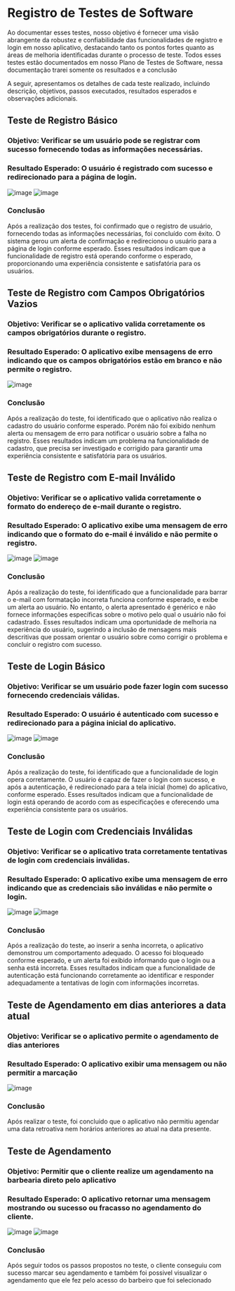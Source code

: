 # Registro de Testes de Software

Ao documentar esses testes, nosso objetivo é fornecer uma visão abrangente da robustez e confiabilidade das funcionalidades de registro e login em nosso aplicativo, destacando tanto os pontos fortes quanto as áreas de melhoria identificadas durante o processo de teste.
Todos esses testes estão documentados em nosso Plano de Testes de Software, nessa documentação trarei somente os resultados e a conclusão

A seguir, apresentamos os detalhes de cada teste realizado, incluindo descrição, objetivos, passos executados, resultados esperados e observações adicionais.


## Teste de Registro Básico
### Objetivo: Verificar se um usuário pode se registrar com sucesso fornecendo todas as informações necessárias.
### Resultado Esperado: O usuário é registrado com sucesso e redirecionado para a página de login.

![image](https://github.com/ICEI-PUCMinas-PSG-SI-TI/icei-pucminas-psg-ads-ti-tiam-2024-1-nordus/assets/116689119/fdecb726-f584-4e01-8273-6ae4349e88c8)
![image](https://github.com/ICEI-PUCMinas-PSG-SI-TI/icei-pucminas-psg-ads-ti-tiam-2024-1-nordus/assets/116689119/c5e42e81-5a67-4d79-9c08-e82243cf1175)

### Conclusão
Após a realização dos testes, foi confirmado que o registro de usuário, fornecendo todas as informações necessárias, foi concluído com êxito. O sistema gerou um alerta de confirmação e redirecionou o usuário para a página de login conforme esperado. Esses resultados indicam que a funcionalidade de registro está operando conforme o esperado, proporcionando uma experiência consistente e satisfatória para os usuários.

## Teste de Registro com Campos Obrigatórios Vazios
### Objetivo: Verificar se o aplicativo valida corretamente os campos obrigatórios durante o registro.
### Resultado Esperado: O aplicativo exibe mensagens de erro indicando que os campos obrigatórios estão em branco e não permite o registro.
![image](https://github.com/ICEI-PUCMinas-PSG-SI-TI/icei-pucminas-psg-ads-ti-tiam-2024-1-nordus/assets/116689119/9b86daba-4ca2-4f37-9188-bb62df4c23da)

### Conclusão
Após a realização do teste, foi identificado que o aplicativo não realiza o cadastro do usuário conforme esperado. Porém não foi exibido nenhum alerta ou mensagem de erro para notificar o usuário sobre a falha no registro. Esses resultados indicam um problema na funcionalidade de cadastro, que precisa ser investigado e corrigido para garantir uma experiência consistente e satisfatória para os usuários.

## Teste de Registro com E-mail Inválido
### Objetivo: Verificar se o aplicativo valida corretamente o formato do endereço de e-mail durante o registro.
### Resultado Esperado: O aplicativo exibe uma mensagem de erro indicando que o formato do e-mail é inválido e não permite o registro.
![image](https://github.com/ICEI-PUCMinas-PSG-SI-TI/icei-pucminas-psg-ads-ti-tiam-2024-1-nordus/assets/116689119/d4f8a4bc-7c4e-4548-b042-e0d22eb42599)
![image](https://github.com/ICEI-PUCMinas-PSG-SI-TI/icei-pucminas-psg-ads-ti-tiam-2024-1-nordus/assets/116689119/37001b8c-f7f2-4fd7-aa20-3e1778435e46)

### Conclusão
Após a realização do teste, foi identificado que a funcionalidade para barrar o e-mail com formatação incorreta funciona conforme esperado, e exibe um alerta ao usuário. No entanto, o alerta apresentado é genérico e não fornece informações específicas sobre o motivo pelo qual o usuário não foi cadastrado. Esses resultados indicam uma oportunidade de melhoria na experiência do usuário, sugerindo a inclusão de mensagens mais descritivas que possam orientar o usuário sobre como corrigir o problema e concluir o registro com sucesso.

## Teste de Login Básico
### Objetivo: Verificar se um usuário pode fazer login com sucesso fornecendo credenciais válidas.
### Resultado Esperado: O usuário é autenticado com sucesso e redirecionado para a página inicial do aplicativo.
![image](https://github.com/ICEI-PUCMinas-PSG-SI-TI/icei-pucminas-psg-ads-ti-tiam-2024-1-nordus/assets/116689119/7d67bdca-85f3-4f1b-b6c8-bc6e0c9275f5)
![image](https://github.com/ICEI-PUCMinas-PSG-SI-TI/icei-pucminas-psg-ads-ti-tiam-2024-1-nordus/assets/116689119/195a35ff-a91f-4bb2-b5ae-a42e8c6cc616)


### Conclusão
Após a realização do teste, foi identificado que a funcionalidade de login opera corretamente. O usuário é capaz de fazer o login com sucesso, e após a autenticação, é redirecionado para a tela inicial (home) do aplicativo, conforme esperado. Esses resultados indicam que a funcionalidade de login está operando de acordo com as especificações e oferecendo uma experiência consistente para os usuários.

## Teste de Login com Credenciais Inválidas
### Objetivo: Verificar se o aplicativo trata corretamente tentativas de login com credenciais inválidas.
### Resultado Esperado: O aplicativo exibe uma mensagem de erro indicando que as credenciais são inválidas e não permite o login.
![image](https://github.com/ICEI-PUCMinas-PSG-SI-TI/icei-pucminas-psg-ads-ti-tiam-2024-1-nordus/assets/116689119/3478c543-88d3-44bc-b71a-2dc7f0b8fdcf)
![image](https://github.com/ICEI-PUCMinas-PSG-SI-TI/icei-pucminas-psg-ads-ti-tiam-2024-1-nordus/assets/116689119/2042be1d-0e92-43b5-b156-e7fee5ea13d2)

### Conclusão
Após a realização do teste, ao inserir a senha incorreta, o aplicativo demonstrou um comportamento adequado. O acesso foi bloqueado conforme esperado, e um alerta foi exibido informando que o login ou a senha está incorreta. Esses resultados indicam que a funcionalidade de autenticação está funcionando corretamente ao identificar e responder adequadamente a tentativas de login com informações incorretas.

## Teste de Agendamento em dias anteriores a data atual
### Objetivo: Verificar se o aplicativo permite o agendamento de dias anteriores
### Resultado Esperado: O aplicativo exibir uma mensagem ou não permitir a marcação

![image](https://github.com/ICEI-PUCMinas-PSG-SI-TI/icei-pucminas-psg-ads-ti-tiam-2024-1-nordus/assets/116689119/5842f3f0-c0e0-441e-b7ef-f8f006814ab9)

### Conclusão 
Após realizar o teste, foi concluido que o aplicativo não permitiu agendar uma data retroativa nem horários anteriores ao atual na data presente.


## Teste de Agendamento
### Objetivo: Permitir que o cliente realize um agendamento na barbearia direto pelo aplicativo
### Resultado Esperado: O aplicativo retornar uma mensagem mostrando ou sucesso ou fracasso no agendamento do cliente.

![image](https://github.com/ICEI-PUCMinas-PSG-SI-TI/icei-pucminas-psg-ads-ti-tiam-2024-1-nordus/assets/116689119/e9c8e1cd-a5f1-4453-a6a5-3570e05b3c42)
![image](https://github.com/ICEI-PUCMinas-PSG-SI-TI/icei-pucminas-psg-ads-ti-tiam-2024-1-nordus/assets/116689119/c8d0681b-6706-4cc5-9974-91af15328b53)



### Conclusão
Após seguir todos os passos propostos no teste, o cliente conseguiu com sucesso marcar seu agendamento e também foi possivel visualizar o agendamento que ele fez pelo acesso do barbeiro que foi selecionado


